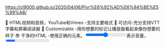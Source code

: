 https://cl9000.github.io/2020/04/06/Plyr%E6%92%AD%E6%94%BE%E5%99%A8/



📼 HTML视频和音频，YouTube和Vimeo -支持主要格式
💪 可访问-充分支持VTT字幕和屏幕阅读器
🔧 Customizable -用你想要的标记让播放器看起来像你想要的样子
😎 干净的HTML -使用正确的元素。<input type="range">表示音量，<progress>表示* 进度，<button>s表示按钮。没有<span>或<a href="#">按钮hacks
📱 响应-工作与任何屏幕大小
💵 货币化-从你的视频赚钱
📹 流媒体-支持hls.js, Shaka和dash.js流媒体播放
🎛 API -通过一个标准化的API切换播放、音量、搜索等
🎤 事件-没有杂乱无章的Vimeo和YouTube api，所有的事件是标准化的格式
🔎 全屏-支持本机全屏回退到“全窗口”模式
⌨️ 快捷键-支持键盘快捷键
🖥 Picture-in-Picture -支持Picture-in-Picture模式
📱 Playsinline -支持Playsinline属性
🏎 速度控制-在飞行中调整速度
📖 多个标题-支持多个标题轨道
🌎 i18n支持-支持控件的国际化
👌 预览缩略图-支持显示预览缩略图
🤟 没有框架-写在“香草”ES6 JavaScript，不需要jQuery
💁♀️ SASS -包括在您的构建过程中
